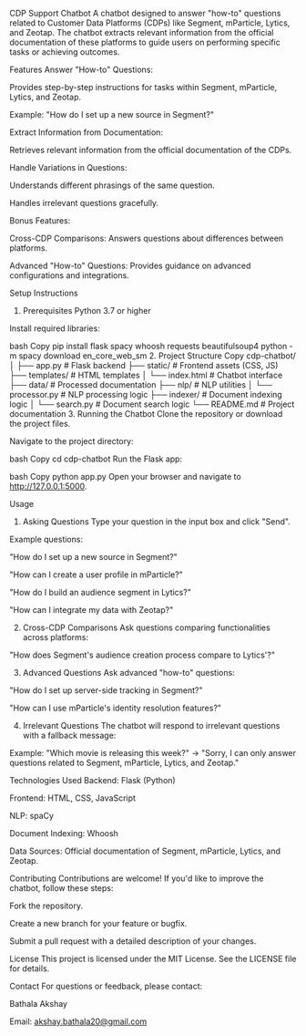 CDP Support Chatbot
A chatbot designed to answer "how-to" questions related to Customer Data Platforms (CDPs) like Segment, mParticle, Lytics, and Zeotap. The chatbot extracts relevant information from the official documentation of these platforms to guide users on performing specific tasks or achieving outcomes.

Features
Answer "How-to" Questions:

Provides step-by-step instructions for tasks within Segment, mParticle, Lytics, and Zeotap.

Example: "How do I set up a new source in Segment?"

Extract Information from Documentation:

Retrieves relevant information from the official documentation of the CDPs.

Handle Variations in Questions:

Understands different phrasings of the same question.

Handles irrelevant questions gracefully.

Bonus Features:

Cross-CDP Comparisons: Answers questions about differences between platforms.

Advanced "How-to" Questions: Provides guidance on advanced configurations and integrations.

Setup Instructions
1. Prerequisites
Python 3.7 or higher

Install required libraries:

bash
Copy
pip install flask spacy whoosh requests beautifulsoup4
python -m spacy download en_core_web_sm
2. Project Structure
Copy
cdp-chatbot/
│
├── app.py                  # Flask backend
├── static/                 # Frontend assets (CSS, JS)
├── templates/              # HTML templates
│   └── index.html          # Chatbot interface
├── data/                   # Processed documentation
├── nlp/                    # NLP utilities
│   └── processor.py        # NLP processing logic
├── indexer/                # Document indexing logic
│   └── search.py           # Document search logic
└── README.md               # Project documentation
3. Running the Chatbot
Clone the repository or download the project files.

Navigate to the project directory:

bash
Copy
cd cdp-chatbot
Run the Flask app:

bash
Copy
python app.py
Open your browser and navigate to http://127.0.0.1:5000.

Usage
1. Asking Questions
Type your question in the input box and click "Send".

Example questions:

"How do I set up a new source in Segment?"

"How can I create a user profile in mParticle?"

"How do I build an audience segment in Lytics?"

"How can I integrate my data with Zeotap?"

2. Cross-CDP Comparisons
Ask questions comparing functionalities across platforms:

"How does Segment's audience creation process compare to Lytics'?"

3. Advanced Questions
Ask advanced "how-to" questions:

"How do I set up server-side tracking in Segment?"

"How can I use mParticle's identity resolution features?"

4. Irrelevant Questions
The chatbot will respond to irrelevant questions with a fallback message:

Example: "Which movie is releasing this week?" → "Sorry, I can only answer questions related to Segment, mParticle, Lytics, and Zeotap."

Technologies Used
Backend: Flask (Python)

Frontend: HTML, CSS, JavaScript

NLP: spaCy

Document Indexing: Whoosh

Data Sources: Official documentation of Segment, mParticle, Lytics, and Zeotap.

Contributing
Contributions are welcome! If you'd like to improve the chatbot, follow these steps:

Fork the repository.

Create a new branch for your feature or bugfix.

Submit a pull request with a detailed description of your changes.

License
This project is licensed under the MIT License. See the LICENSE file for details.

Contact
For questions or feedback, please contact:

Bathala Akshay

Email: akshay.bathala20@gmail.com

